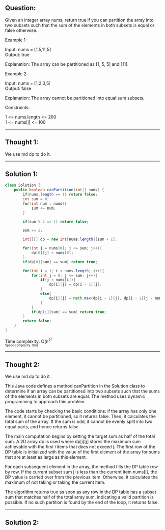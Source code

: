 ## Question:

Given an integer array nums, return true if you can partition the array into two subsets such that the sum of the elements in both subsets is equal or false otherwise.  

Example 1:  

Input: nums = [1,5,11,5]  
Output: true  

Explanation: The array can be partitioned as [1, 5, 5] and [11].  

Example 2:  

Input: nums = [1,2,3,5]  
Output: false  

Explanation: The array cannot be partitioned into equal sum subsets.  
 
Constraints:  

1 <= nums.length <= 200  
1 <= nums[i] <= 100  

---
## Thought 1: 
We use md dp to do it.



---
## Solution 1:
```Java
class Solution {
    public boolean canPartition(int[] nums) {
        if(nums.length == 1) return false;
        int sum = 0;
        for(int num : nums){
            sum += num;
        }

        if(sum % 2 == 1) return false;

        sum /= 2;

        int[][] dp = new int[nums.length][sum + 1];

        for(int j = nums[0]; j <= sum; j++){
            dp[0][j] = nums[0];
        }
        if(dp[0][sum] == sum) return true;

        for(int i = 1; i < nums.length; i++){
            for(int j = 0; j <= sum; j++){
                if(j < nums[i]){
                    dp[i][j] = dp[i - 1][j];
                }
                else{
                    dp[i][j] = Math.max(dp[i - 1][j], dp[i - 1][j - nums[i]] + nums[i]);
                }
            }
            if(dp[i][sum] == sum) return true;
        }
        return false;
    }
}
```
Time complexity: O(n<sup>2<sup>)  
Space complexity: O(n)

---
## Thought 2:
We use md dp to do it.

This Java code defines a method canPartition in the Solution class to determine if an array can be partitioned into two subsets such that the sums of the elements in both subsets are equal. The method uses dynamic programming to approach this problem.  

The code starts by checking the basic conditions: if the array has only one element, it cannot be partitioned, so it returns false. Then, it calculates the total sum of the array. If the sum is odd, it cannot be evenly split into two equal parts, and hence returns false.  

The main computation begins by setting the target sum as half of the total sum. A 2D array dp is used where dp[i][j] stores the maximum sum achievable with the first i items that does not exceed j. The first row of the DP table is initialized with the value of the first element of the array for sums that are at least as large as this element.  

For each subsequent element in the array, the method fills the DP table row by row. If the current subset sum j is less than the current item nums[i], the DP value is carried over from the previous item. Otherwise, it calculates the maximum of not taking or taking the current item.  

The algorithm returns true as soon as any row in the DP table has a subset sum that matches half of the total array sum, indicating a valid partition is possible. If no such partition is found by the end of the loop, it returns false.

---
## Solution 2:
```Java
